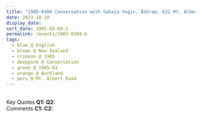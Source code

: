 ```yaml
---
title: "1985-0304 Conversation with Sahaja Yogis, Āśhram, 622 Mt. Albert Road, Epsom, Auckland, New Zealand"
date: 2023-10-10
display_date: 
sort_date: 1985-03-04.2
permalink: /events/1985-0304-b
tags:
  - blue @ English
  - brown @ New Zealand
  - crimson @ 1985
  - deeppink @ Conversation
  - green @ 1985-03
  - orange @ Auckland
  - peru @ Mt. Albert Road
---
```


<br>

<wave-list>
  <list-title color="DarkSeaGreen" width="55">Key Quotes</list-title>
  <list-item color="BlanchedAlmond" width="280"><b>Q1:</b> <i></i></list-item>
  <list-item color="Lavender" width="280"><b>Q2:</b> <i></i></list-item>
</wave-list>

<br>

<wave-list>
  <list-title color="DarkSeaGreen" width="55">Comments</list-title>
  <list-item color="BlanchedAlmond" width="280"><b>C1:</b> <i></i></list-item>
  <list-item color="Lavender" width="280"><b>C2:</b> <i></i></list-item>
</wave-list>